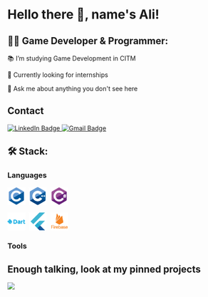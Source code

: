 # Hello there 👋, name's Ali!

## 👨‍💻 Game Developer & Programmer:

📚 I’m studying Game Development in CITM

🔭 Currently looking for internships

💬 Ask me about anything you don't see here

## Contact

<div id="badges">
  <a href="https://www.linkedin.com/in/AliHassan-Shahid">
    <img src="https://img.shields.io/badge/LinkedIn-blue?style=for-the-badge&logo=linkedin&logoColor=white" alt="LinkedIn Badge"/>
  </a>
  <a href="ali.hassan.shahid@estudiantat.upc.edu">
    <img src="https://img.shields.io/badge/Gmail-D14836?style=for-the-badge&logo=gmail&logoColor=white" alt="Gmail Badge"/>
  </a>
</div>

## :hammer_and_wrench: Stack:

### Languages

<div>
  <img src="https://github.com/devicons/devicon/blob/master/icons/c/c-original.svg" title="C" alt="C" width="40" height="40"/>&nbsp;
  <img src="https://github.com/devicons/devicon/blob/master/icons/cplusplus/cplusplus-original.svg" title="C++" alt="C++" width="40" height="40"/>&nbsp;
  <img src="https://github.com/devicons/devicon/blob/master/icons/csharp/csharp-original.svg" title="C#" alt="C#" width="40" height="40"/>&nbsp;

  <img src="https://github.com/devicons/devicon/blob/master/icons/dart/dart-plain-wordmark.svg" title="Dart" alt="Dart" width="40" height="40"/>&nbsp;
  <img src="https://github.com/devicons/devicon/blob/master/icons/flutter/flutter-original.svg" title="Flutter" alt="Flutter" width="40" height="40"/>&nbsp;
  <img src="https://github.com/devicons/devicon/blob/master/icons/firebase/firebase-plain-wordmark.svg" title="Firebase" alt="Firebase" width="40" height="40"/>&nbsp;
</div>

### Tools



<!--
**FeroXx07/FeroXx07** is a ✨ _special_ ✨ repository because its `README.md` (this file) appears on your GitHub profile.

Here are some ideas to get you started:

- 🔭 I’m currently working on ...
- 🌱 I’m currently learning ...
- 👯 I’m looking to collaborate on ...
- 🤔 I’m looking for help with ...
- 💬 Ask me about ...
- 📫 How to reach me: ...
- 😄 Pronouns: ...
- ⚡ Fun fact: ...
-->




## Enough talking, look at my pinned projects 
<div id="header" align="left">
  <img src="https://media3.giphy.com/media/qwi7fF1bfJQMPlTZ43/giphy.gif?cid=ecf05e47lewka3etxytshqvrwz2m5xzg5xvn3ze8xhkmjrhr&ep=v1_stickers_search&rid=giphy.gif&ct=s" width="150"/>
</div>
